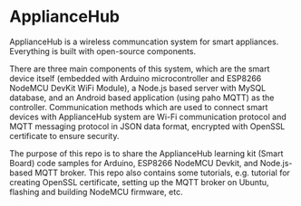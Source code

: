 # ApplianceHub
ApplianceHub is a wireless communcation system for smart appliances.
Everything is built with open-source components.

There are three main components of this system, which are the smart device itself (embedded with Arduino microcontroller and ESP8266 NodeMCU DevKit WiFi Module), a Node.js based server with MySQL database, and an Android based application (using paho MQTT)  as the controller. Communication methods which are used to connect smart devices with ApplianceHub system are Wi-Fi communication protocol and MQTT messaging protocol in JSON data format, encrypted with OpenSSL certificate to ensure security.

The purpose of this repo is to share the ApplianceHub learning kit (Smart Board) code samples for Arduino, ESP8266 NodeMCU Devkit, and Node.js-based MQTT broker. This repo also contains some tutorials, e.g. tutorial for creating OpenSSL certificate, setting up the MQTT broker on Ubuntu, flashing and building NodeMCU firmware, etc.
